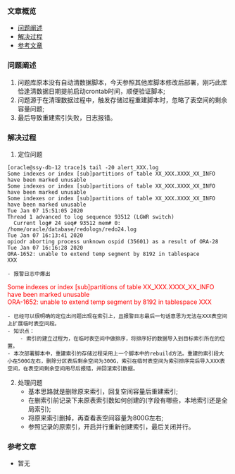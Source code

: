 ### 文章概览   
- [问题阐述](#问题阐述)  
- [解决过程](#解决过程)  
- [参考文章](#参考文章)


### 问题阐述   
 1. 问题库原本没有自动清数据脚本，今天参照其他库脚本修改后部署，刚巧此库恰逢清数据日期提前启动crontab时间，顺便验证脚本;
 2. 问题源于在清理数据过程中，触发存储过程重建脚本时，忽略了表空间的剩余容量问题;  
 3. 最后导致重建索引失败，日志报错。

### 解决过程   
1. 定位问题  
```
[oracle@ssy-db-12 trace]$ tail -20 alert_XXX.log
Some indexes or index [sub]partitions of table XX_XXX.XXXX_XX_INFO have been marked unusable
Some indexes or index [sub]partitions of table XX_XXX.XXXX_XX_INFO have been marked unusable
Some indexes or index [sub]partitions of table XX_XXX.XXXX_XX_INFO have been marked unusable
Tue Jan 07 15:51:05 2020
Thread 1 advanced to log sequence 93512 (LGWR switch)
  Current log# 24 seq# 93512 mem# 0: /home/oracle/database/redologs/redo24.log
Tue Jan 07 16:13:41 2020
opiodr aborting process unknown ospid (35601) as a result of ORA-28
Tue Jan 07 16:16:28 2020
ORA-1652: unable to extend temp segment by 8192 in tablespace                 XXX
```
    - 报警日志中爆出   
<font color="red">Some indexes or index [sub]partitions of table XX_XXX.XXXX_XX_INFO have been marked unusable
<br>
ORA-1652: unable to extend temp segment by 8192 in tablespace XXX</font>   

    - 已经可以很明确的定位出问题出现在索引上，且报警日志最后一句话意思为无法在XXX表空间上扩展临时表空间段。  
    - 知识点：  
        - 索引的建立过程为，在临时表空间中做排序，将排序好的数据导入到目标索引所在的位置。   
    - 本次部署脚本中，重建索引的存储过程采用上一个脚本中的rebuild方法。重建的索引段大小在500G左右，删除分区表后剩余空间为300G，索引在临时表空间为索引排序完后导入XXX表空间，在表空间剩余空间用尽后报错，并回滚索引数据。

2. 处理问题  
    - 基本思路就是删除原来索引，回复空间容量后重建索引;  
    - 在删索引前记录下来原表索引数如何创建的(字段有哪些，本地索引还是全局索引);  
    - 将原来索引删掉，再查看表空间容量为800G左右;  
    - 参照记录的原索引，开启并行重新创建索引，最后关闭并行。


### 参考文章
 - 暂无

